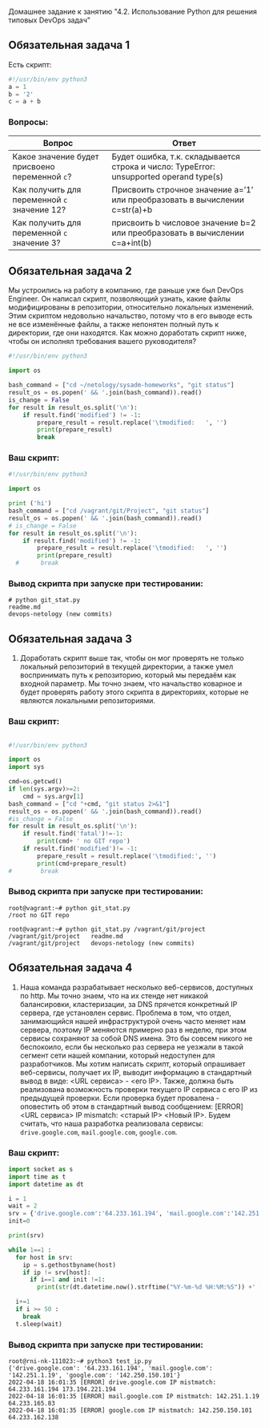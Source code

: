 Домашнее задание к занятию "4.2. Использование Python для решения типовых DevOps задач"

## Обязательная задача 1

Есть скрипт:
```python
#!/usr/bin/env python3
a = 1
b = '2'
c = a + b
```

### Вопросы:
| Вопрос  | Ответ |
| ------------- | ------------- |
| Какое значение будет присвоено переменной `c`?  |Будет ошибка, т.к. складывается строка и число: TypeError: unsupported operand type(s) |
| Как получить для переменной `c` значение 12?  | Присвоить строчное значение a=’1’ или преобразовать в вычислении c=str(a)+b |
| Как получить для переменной `c` значение 3?  | присвоить b числовое значение b=2 или преобразовать в вычислении c=a+int(b)  |

## Обязательная задача 2
Мы устроились на работу в компанию, где раньше уже был DevOps Engineer. Он написал скрипт, позволяющий узнать, какие файлы модифицированы в репозитории, относительно локальных изменений. Этим скриптом недовольно начальство, потому что в его выводе есть не все изменённые файлы, а также непонятен полный путь к директории, где они находятся. Как можно доработать скрипт ниже, чтобы он исполнял требования вашего руководителя?

```python
#!/usr/bin/env python3

import os

bash_command = ["cd ~/netology/sysadm-homeworks", "git status"]
result_os = os.popen(' && '.join(bash_command)).read()
is_change = False
for result in result_os.split('\n'):
    if result.find('modified') != -1:
        prepare_result = result.replace('\tmodified:   ', '')
        print(prepare_result)
        break
```

### Ваш скрипт:
```python
#!/usr/bin/env python3

import os

print ('hi')
bash_command = ["cd /vagrant/git/Project", "git status"]
result_os = os.popen(' && '.join(bash_command)).read()
# is_change = False
for result in result_os.split('\n'):
    if result.find('modified') != -1:
        prepare_result = result.replace('\tmodified:   ', '')
        print(prepare_result)
  #      break
```

### Вывод скрипта при запуске при тестировании:
```
# python git_stat.py
readme.md
devops-netology (new commits)
```

## Обязательная задача 3
1. Доработать скрипт выше так, чтобы он мог проверять не только локальный репозиторий в текущей директории, а также умел воспринимать путь к репозиторию, который мы передаём как входной параметр. Мы точно знаем, что начальство коварное и будет проверять работу этого скрипта в директориях, которые не являются локальными репозиториями.

### Ваш скрипт:
```python

#!/usr/bin/env python3

import os
import sys

cmd=os.getcwd()
if len(sys.argv)>=2:
    cmd = sys.argv[1]
bash_command = ["cd "+cmd, "git status 2>&1"]
result_os = os.popen(' && '.join(bash_command)).read()
#is_change = False
for result in result_os.split('\n'):
    if result.find('fatal')!=-1:
        print(cmd+ ' no GIT repo')
    if result.find('modified')!= -1:
        prepare_result = result.replace('\tmodified:', '')
        print(cmd+prepare_result)
#        break


```

### Вывод скрипта при запуске при тестировании:
```
root@vagrant:~# python git_stat.py
/root no GIT repo

root@vagrant:~# python git_stat.py /vagrant/git/project
/vagrant/git/project   readme.md
/vagrant/git/project   devops-netology (new commits)

```

## Обязательная задача 4
1. Наша команда разрабатывает несколько веб-сервисов, доступных по http. Мы точно знаем, что на их стенде нет никакой балансировки, кластеризации, за DNS прячется конкретный IP сервера, где установлен сервис. Проблема в том, что отдел, занимающийся нашей инфраструктурой очень часто меняет нам сервера, поэтому IP меняются примерно раз в неделю, при этом сервисы сохраняют за собой DNS имена. Это бы совсем никого не беспокоило, если бы несколько раз сервера не уезжали в такой сегмент сети нашей компании, который недоступен для разработчиков. Мы хотим написать скрипт, который опрашивает веб-сервисы, получает их IP, выводит информацию в стандартный вывод в виде: <URL сервиса> - <его IP>. Также, должна быть реализована возможность проверки текущего IP сервиса c его IP из предыдущей проверки. Если проверка будет провалена - оповестить об этом в стандартный вывод сообщением: [ERROR] <URL сервиса> IP mismatch: <старый IP> <Новый IP>. Будем считать, что наша разработка реализовала сервисы: `drive.google.com`, `mail.google.com`, `google.com`.

### Ваш скрипт:
```python
import socket as s
import time as t
import datetime as dt

i = 1
wait = 2
srv = {'drive.google.com':'64.233.161.194', 'mail.google.com':'142.251.1.19', 'google.com':'142.250.150.101'}
init=0

print(srv)

while 1==1 :
  for host in srv:
    ip = s.gethostbyname(host)
    if ip != srv[host]:
      if i==1 and init !=1:
        print(str(dt.datetime.now().strftime("%Y-%m-%d %H:%M:%S")) +' [ERROR] ' + str(host) +' IP mistmatch: '+srv[host>      srv[host]=ip

  i+=1
  if i >= 50 :
    break
  t.sleep(wait)
```

### Вывод скрипта при запуске при тестировании:
```
root@rni-nk-111023:~# python3 test_ip.py
{'drive.google.com': '64.233.161.194', 'mail.google.com': '142.251.1.19', 'google.com': '142.250.150.101'}
2022-04-18 16:01:35 [ERROR] drive.google.com IP mistmatch: 64.233.161.194 173.194.221.194
2022-04-18 16:01:35 [ERROR] mail.google.com IP mistmatch: 142.251.1.19 64.233.165.83
2022-04-18 16:01:35 [ERROR] google.com IP mistmatch: 142.250.150.101 64.233.162.138
```


